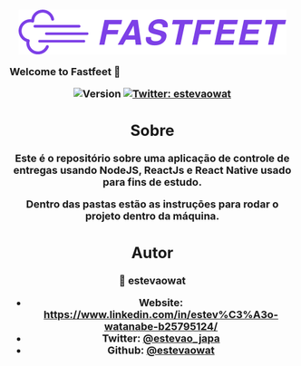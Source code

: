 <h1 align="center">
  <img align="center" src="https://raw.githubusercontent.com/estevaowat/fastfeet/master/.github/logo.png"/>
</h1>
<strong style="font-size: 18px;" align="center">Welcome to Fastfeet 👋</h2>
<p>
  <img alt="Version" src="https://img.shields.io/badge/version-1.0.0-blue.svg?cacheSeconds=2592000" />
 
  <a href="https://twitter.com/estevaowat" target="_blank">
    <img alt="Twitter: estevaowat" src="https://img.shields.io/twitter/follow/estevaowat.svg?style=social" />
  </a>
</p>

## Sobre

Este é o repositório sobre uma aplicação de controle de entregas usando NodeJS, ReactJs e React Native usado para fins de estudo.

Dentro das pastas estão as instruçōes para rodar o projeto dentro da máquina.

## Autor

👤 **estevaowat**

- Website: https://www.linkedin.com/in/estev%C3%A3o-watanabe-b25795124/
- Twitter: [@estevao_japa](https://twitter.com/estevao_japa)
- Github: [@estevaowat](https://github.com/estevaowat)
